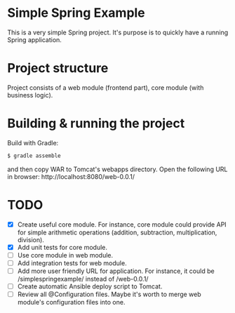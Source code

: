 # Simple Spring Example
This is a very simple Spring project. It's purpose is to quickly have a running Spring application.

# Project structure
Project consists of a web module (frontend part), core module (with business logic).

# Building & running the project
Build with Gradle:

```bash
$ gradle assemble
```
and then copy WAR to Tomcat's webapps directory. Open the following URL in browser: http://localhost:8080/web-0.0.1/

# TODO
- [x] Create useful core module. For instance, core module could provide API for simple arithmetic operations (addition, subtraction, multiplication, division).
- [x] Add unit tests for core module.
- [ ] Use core module in web module.
- [ ] Add integration tests for web module.
- [ ] Add more user friendly URL for application. For instance, it could be /simplespringexample/ instead of /web-0.0.1/
- [ ] Create automatic Ansible deploy script to Tomcat. 
- [ ] Review all @Configuration files. Maybe it's worth to merge web module's configuration files into one.